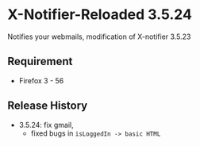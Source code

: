 # X-Notifier-Reloaded 3.5.24
Notifies your webmails, modification of X-notifier 3.5.23

## Requirement
- Firefox 3 - 56

## Release History
- 3.5.24: fix gmail, 
  - fixed bugs in `isLoggedIn -> basic HTML`
